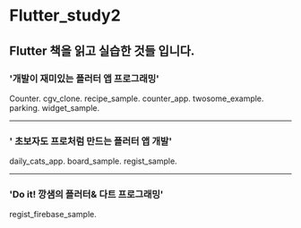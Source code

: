 # Flutter_study2

## Flutter 책을 읽고 실습한 것들 입니다.

### '개발이 재미있는 플러터 앱 프로그래밍'

Counter.
cgv_clone.
recipe_sample.
counter_app.
twosome_example.
parking.
widget_sample.


---



### ' 초보자도 프로처럼 만드는 플러터 앱 개발'

daily_cats_app.
board_sample. 
regist_sample. 

---



### 'Do it! 깡샘의 플러터& 다트 프로그래밍'

regist_firebase_sample.
